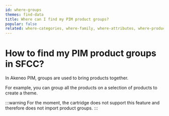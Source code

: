 ```yaml
---
id: where-groups
themes: find-data
title: Where can I find my PIM product groups?
popular: false
related: where-categories, where-family, where-attributes, where-product-association
---
```


# How to find my PIM product groups in SFCC?

In Akeneo PIM, groups are used to bring products together.

For example, you can group all the products on a selection of products to create a theme.

:::warning
For the moment, the cartridge does not support this feature and therefore does not import product groups.
:::
